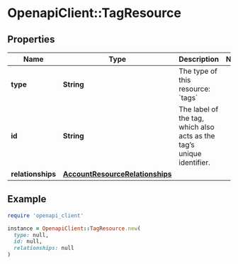 # OpenapiClient::TagResource

## Properties

| Name | Type | Description | Notes |
| ---- | ---- | ----------- | ----- |
| **type** | **String** | The type of this resource: &#x60;tags&#x60; |  |
| **id** | **String** | The label of the tag, which also acts as the tag’s unique identifier.  |  |
| **relationships** | [**AccountResourceRelationships**](AccountResourceRelationships.md) |  |  |

## Example

```ruby
require 'openapi_client'

instance = OpenapiClient::TagResource.new(
  type: null,
  id: null,
  relationships: null
)
```

